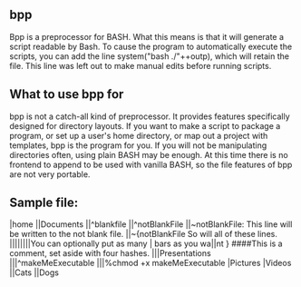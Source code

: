 bpp
----
Bpp is a preprocessor for BASH. What this means is that it will generate a script readable by Bash. To cause the program to automatically execute the scripts, you can add the line system("bash ./"++outp), which will retain the file. This line was left out to make manual edits before running scripts.

What to use bpp for
--------------------
bpp is not a catch-all kind of preprocessor. It provides features specifically designed for directory layouts. If you want to make a script to package a program, or set up a user's home directory, or map out a project with templates, bpp is the program for you. If you will not be manipulating directories often, using plain BASH may be enough. At this time there is no frontend to append to be used with vanilla BASH, so the file features of bpp are not very portable.

Sample file:
----
|home
||Documents
||^blankfile
||^notBlankFile
||~notBlankFile: This line will be written to the not blank file.
||~{notBlankFile
So will all of these lines.
||||||||You can optionally put as many | bars as you wa||nt
}
####This is a comment, set aside with four hashes.
|||Presentations
|||^makeMeExecutable
|||%chmod +x makeMeExecutable
|Pictures
|Videos
||Cats
||Dogs
